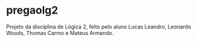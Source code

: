 # pregaolg2
Projeto da disciplina de Lógica 2, feito pelo aluno Lucas Leandro, Leonardo Woods, Thomas Carmo e Mateus Armando. 
